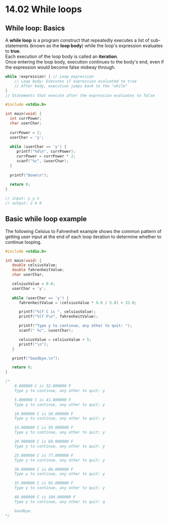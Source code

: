# 14.02 While loops

## While loop: Basics
A **while loop** is a program construct that repeatedly executes a list of sub-statements (known as the **loop body**) while the loop's expression evaluates to **true**.   
Each execution of the loop body is called an **iteration**.   
Once entering the loop body, execution continues to the body's end, even if the expression would become false midway through.   

```c
while (expression) { // Loop expression
    // Loop body: Executes if expression evaluated to true 
    // After body, execution jumps back to the "while"
}
// Statements that execute after the expression evaluates to false
```

```c
#include <stdio.h>

int main(void) {
  int currPower;
  char userChar;
 
  currPower = 2;
  userChar = 'y';
 
  while (userChar == 'y') {
     printf("%d\n", currPower);
     currPower = currPower * 2;
     scanf("%c", &userChar);
  }
 
  printf("Done\n");
 
  return 0;
}

// input: y y n
// output: 2 4 8
```

## Basic while loop example
The following Celsius to Fahrenheit example shows the common pattern of getting user input at the end of each loop iteration to determine whether to continue looping.   

```c
#include <stdio.h>

int main(void) {
   double celsiusValue;
   double fahrenheitValue;
   char userChar;

   celsiusValue = 0.0;
   userChar = 'y';
   
   while (userChar == 'y') {
      fahrenheitValue = (celsiusValue * 9.0 / 5.0) + 32.0;

      printf("%lf C is ", celsiusValue);
      printf("%lf F\n", fahrenheitValue); 

      printf("Type y to continue, any other to quit: ");
      scanf(" %c", &userChar);

      celsiusValue = celsiusValue + 5;
      printf("\n");
   }

   printf("Goodbye.\n");

   return 0;
}

/*
    0.000000 C is 32.000000 F
    Type y to continue, any other to quit: y

    5.000000 C is 41.000000 F
    Type y to continue, any other to quit: y

    10.000000 C is 50.000000 F
    Type y to continue, any other to quit: y

    15.000000 C is 59.000000 F
    Type y to continue, any other to quit: y

    20.000000 C is 68.000000 F
    Type y to continue, any other to quit: y

    25.000000 C is 77.000000 F
    Type y to continue, any other to quit: y

    30.000000 C is 86.000000 F
    Type y to continue, any other to quit: y

    35.000000 C is 95.000000 F
    Type y to continue, any other to quit: y

    40.000000 C is 104.000000 F
    Type y to continue, any other to quit: q

    Goodbye.
*/
```
















